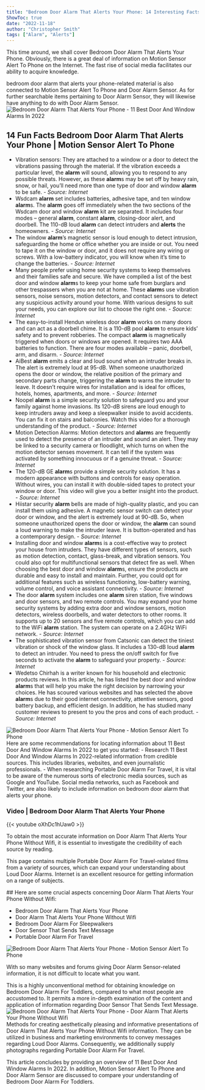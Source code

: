 ```yaml
---
title: "Bedroom Door Alarm That Alerts Your Phone: 14 Interesting Facts"
ShowToc: true 
date: "2022-11-18"
author: "Christopher Smith" 
tags: ["Alarm", "Alerts"]
---
```


	
This time around, we shall cover Bedroom Door Alarm That Alerts Your Phone. Obviously, there is a great deal of information on Motion Sensor Alert To Phone on the Internet. The fast rise of social media facilitates our ability to acquire knowledge.

bedroom door alarm that alerts your phone-related material is also connected to Motion Sensor Alert To Phone and Door Alarm Sensor. As for further searchable items pertaining to Door Alarm Sensor, they will likewise have anything to do with Door Alarm Sensor.
<img loading="lazy" src="https://i1.wp.com/ae01.alicdn.com/kf/HTB1OVWjRVXXXXc6XXXXq6xXFXXXS.jpg" onerror="this.onerror=null;this.src='https://blogger.googleusercontent.com/img/a/AVvXsEhe7F7TRXHtjiKvHb5vS7DmnxvpHiDyoYyYvm1nHB3Qp2_w3BnM6A2eq4v7FYxCC9bfZt3a9vIMtAYEKUiaDQbHMg-ViyGmRIj39MLp0bGFfgfYw1Dc9q_H-T0wiTm3l0Uq42dETrN9eC8aGJ9_IORZsxST1AcLR7np1koOfcc7tnHa4S8Mwz_xD9d0=s16000';" alt="Bedroom Door Alarm That Alerts Your Phone - 11 Best Door And Window Alarms In 2022" >

## 14 Fun Facts Bedroom Door Alarm That Alerts Your Phone | Motion Sensor Alert To Phone
-   Vibration sensors: They are attached to a window or a door to detect the vibrations passing through the material. If the vibration exceeds a particular level, the **alarm** will sound, allowing you to respond to any possible threats. However, as these **alarm**s may be set off by heavy rain, snow, or hail, you’ll need more than one type of door and window **alarm** to be safe. - <cite>Source: Internet</cite>
-   Wsdcam **alarm** set includes batteries, adhesive tape, and ten window **alarm**s. The **alarm** goes off immediately when the two sections of the Wsdcam door and window **alarm** kit are separated. It includes four modes – general **alarm**, constant **alarm**, closing-door alert, and doorbell. The 110-dB loud **alarm** can detect intruders and **alerts** the homeowners. - <cite>Source: Internet</cite>
-   The window **alarm**’s magnetic sensor is loud enough to detect intrusion, safeguarding the home or office whether you are inside or out. You need to tape it on the window or door, and it does not require any wiring or screws. With a low-battery indicator, you will know when it’s time to change the batteries. - <cite>Source: Internet</cite>
-   Many people prefer using home security systems to keep themselves and their families safe and secure. We have compiled a list of the best door and window **alarm**s to keep your home safe from burglars and other trespassers when you are not at home. These **alarm**s use vibration sensors, noise sensors, motion detectors, and contact sensors to detect any suspicious activity around your home. With various designs to suit your needs, you can explore our list to choose the right one. - <cite>Source: Internet</cite>
-   The easy-to-install Hendun wireless door **alarm** works on many doors and can act as a doorbell chime. It is a 110-dB pool **alarm** to ensure kids’ safety and to prevent robberies. The compact **alarm** is magnetically triggered when doors or windows are opened. It requires two AAA batteries to function. There are four modes available – panic, doorbell, arm, and disarm. - <cite>Source: Internet</cite>
-   AiBest **alarm** emits a clear and loud sound when an intruder breaks in. The alert is extremely loud at 95-dB. When someone unauthorized opens the door or window, the relative position of the primary and secondary parts change, triggering the **alarm** to warns the intruder to leave. It doesn’t require wires for installation and is ideal for offices, hotels, homes, apartments, and more. - <cite>Source: Internet</cite>
-   Noopel **alarm** is a simple security solution to safeguard you and your family against home invasions. Its 120-dB sirens are loud enough to keep intruders away and keep a sleepwalker inside to avoid accidents. You can fix it on stairs and balconies. Watch this video for a thorough understanding of the product. - <cite>Source: Internet</cite>
-   Motion Detection Alarms: Motion detectors and **alarm**s are frequently used to detect the presence of an intruder and sound an alert. They may be linked to a security camera or floodlight, which turns on when the motion detector senses movement. It can tell if the system was activated by something innocuous or if a genuine threat. - <cite>Source: Internet</cite>
-   The 120-dB GE **alarm**s provide a simple security solution. It has a modern appearance with buttons and controls for easy operation. Without wires, you can install it with double-sided tapes to protect your window or door. This video will give you a better insight into the product. - <cite>Source: Internet</cite>
-   Hiistar security **alarm** bells are made of high-quality plastic, and you can install them using adhesive. A magnetic sensor switch can detect your door or window, and the alert is extremely loud at 90-dB. So, when someone unauthorized opens the door or window, the **alarm** can sound a loud warning to make the intruder leave. It is button-operated and has a contemporary design. - <cite>Source: Internet</cite>
-   Installing door and window **alarm**s is a cost-effective way to protect your house from intruders. They have different types of sensors, such as motion detection, contact, glass-break, and vibration sensors. You could also opt for multifunctional sensors that detect fire as well. When choosing the best door and window **alarm**s, ensure the products are durable and easy to install and maintain. Further, you could opt for additional features such as wireless functioning, low-battery warning, volume control, and voice assistant connectivity. - <cite>Source: Internet</cite>
-   The door **alarm** system includes one **alarm** siren station, five windows and door sensors, and two remote controls. You may expand your home security systems by adding extra door and window sensors, motion detectors, wireless doorbells, and water detectors to other rooms. It supports up to 20 sensors and five remote controls, which you can add to the WiFi **alarm** station. The system can operate on a 2.4GHz WiFi network. - <cite>Source: Internet</cite>
-   The sophisticated vibration sensor from Catsonic can detect the tiniest vibration or shock of the window glass. It includes a 130-dB loud **alarm** to detect an intruder. You need to press the on/off switch for five seconds to activate the **alarm** to safeguard your property. - <cite>Source: Internet</cite>
-   Wedetso Chirhah is a writer known for his household and electronic products reviews. In this article, he has listed the best door and window **alarm**s that will help you make the right decision by narrowing your choices. He has scoured various websites and has selected the above **alarm**s due to their good internet connectivity, attentive sensors, good battery backup, and efficient design. In addition, he has studied many customer reviews to present to you the pros and cons of each product. - <cite>Source: Internet</cite>


<img loading="lazy" src="https://ae01.alicdn.com/kf/Hb27847d9f4cc4a4f8671a493b6bf2ef3i/250000-glare-xhp70-2-most-powerful-led-flashlight-18650-or-26650-usb-torch-xhp70-xhp50-lantern.jpg_640x640.jpg" onerror="this.onerror=null;this.src='https://blogger.googleusercontent.com/img/a/AVvXsEhe7F7TRXHtjiKvHb5vS7DmnxvpHiDyoYyYvm1nHB3Qp2_w3BnM6A2eq4v7FYxCC9bfZt3a9vIMtAYEKUiaDQbHMg-ViyGmRIj39MLp0bGFfgfYw1Dc9q_H-T0wiTm3l0Uq42dETrN9eC8aGJ9_IORZsxST1AcLR7np1koOfcc7tnHa4S8Mwz_xD9d0=s16000';" alt="Bedroom Door Alarm That Alerts Your Phone - Motion Sensor Alert To Phone" >
Here are some recommendations for locating information about 11 Best Door And Window Alarms In 2022 to get you started:
- Research 11 Best Door And Window Alarms In 2022-related information from credible sources. This includes libraries, websites, and even journalistic professionals.
- When researching Portable Door Alarm For Travel, it is vital to be aware of the numerous sorts of electronic media sources, such as Google and YouTube. Social media networks, such as Facebook and Twitter, are also likely to include information on bedroom door alarm that alerts your phone.

### Video | Bedroom Door Alarm That Alerts Your Phone
{{< youtube oXhDc1hUaw0 >}} 

To obtain the most accurate information on Door Alarm That Alerts Your Phone Without Wifi, it is essential to investigate the credibility of each source by reading.

This page contains multiple Portable Door Alarm For Travel-related films from a variety of sources, which can expand your understanding about Loud Door Alarms. Internet is an excellent resource for getting information on a range of subjects.
<script async="async" data-cfasync="false" src="//normallydemandedalter.com/fe63df3c5408708b15d8dc3d9b206b31/invoke.js"></script>
<div id="container-fe63df3c5408708b15d8dc3d9b206b31"></div>
## Here are some crucial aspects concerning Door Alarm That Alerts Your Phone Without Wifi:

- Bedroom Door Alarm That Alerts Your Phone
- Door Alarm That Alerts Your Phone Without Wifi
- Bedroom Door Alarm For Sleepwalkers
- Door Sensor That Sends Text Message
- Portable Door Alarm For Travel

 <img loading="lazy" src="https://cdn.shopify.com/s/files/1/0039/0309/4853/articles/iStock-1069913650_1024x1024.jpg?v=1581721291" onerror="this.onerror=null;this.src='https://blogger.googleusercontent.com/img/a/AVvXsEhe7F7TRXHtjiKvHb5vS7DmnxvpHiDyoYyYvm1nHB3Qp2_w3BnM6A2eq4v7FYxCC9bfZt3a9vIMtAYEKUiaDQbHMg-ViyGmRIj39MLp0bGFfgfYw1Dc9q_H-T0wiTm3l0Uq42dETrN9eC8aGJ9_IORZsxST1AcLR7np1koOfcc7tnHa4S8Mwz_xD9d0=s16000';" alt="Bedroom Door Alarm That Alerts Your Phone - Motion Sensor Alert To Phone" >

With so many websites and forums giving Door Alarm Sensor-related information, it is not difficult to locate what you want.

This is a highly unconventional method for obtaining knowledge on Bedroom Door Alarm For Toddlers, compared to what most people are accustomed to. It permits a more in-depth examination of the content and application of information regarding Door Sensor That Sends Text Message.
<img loading="lazy" src="https://ae01.alicdn.com/kf/HTB1GwWTcBWD3KVjSZFsq6AqkpXai.jpg?width=600&height=600&hash=1200" onerror="this.onerror=null;this.src='https://blogger.googleusercontent.com/img/a/AVvXsEhe7F7TRXHtjiKvHb5vS7DmnxvpHiDyoYyYvm1nHB3Qp2_w3BnM6A2eq4v7FYxCC9bfZt3a9vIMtAYEKUiaDQbHMg-ViyGmRIj39MLp0bGFfgfYw1Dc9q_H-T0wiTm3l0Uq42dETrN9eC8aGJ9_IORZsxST1AcLR7np1koOfcc7tnHa4S8Mwz_xD9d0=s16000';" alt="Bedroom Door Alarm That Alerts Your Phone - Door Alarm That Alerts Your Phone Without Wifi" >
Methods for creating aesthetically pleasing and informative presentations of Door Alarm That Alerts Your Phone Without Wifi information. They can be utilized in business and marketing environments to convey messages regarding Loud Door Alarms. Consequently, we additionally supply photographs regarding Portable Door Alarm For Travel.

This article concludes by providing an overview of 11 Best Door And Window Alarms In 2022. In addition, Motion Sensor Alert To Phone and Door Alarm Sensor are discussed to compare your understanding of Bedroom Door Alarm For Toddlers.
	
	

